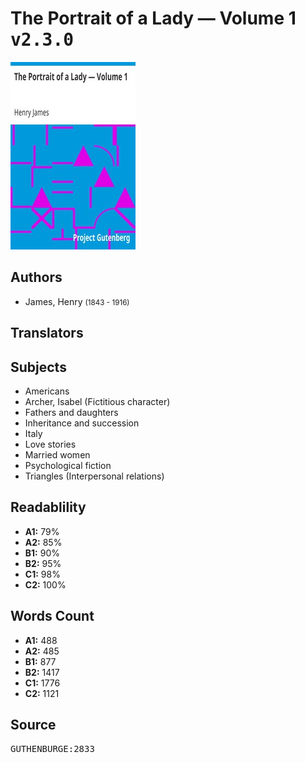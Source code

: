 # The Portrait of a Lady — Volume 1 <kbd>v2.3.0</kbd>

![](./cover.medium.jpg "")

## Authors


 - James, Henry <small>(1843 - 1916)</small>

## Translators



## Subjects


 - Americans
 - Archer, Isabel (Fictitious character)
 - Fathers and daughters
 - Inheritance and succession
 - Italy
 - Love stories
 - Married women
 - Psychological fiction
 - Triangles (Interpersonal relations)

## Readablility


 - **A1:** 79%
 - **A2:** 85%
 - **B1:** 90%
 - **B2:** 95%
 - **C1:** 98%
 - **C2:** 100%

## Words Count


 - **A1:** 488
 - **A2:** 485
 - **B1:** 877
 - **B2:** 1417
 - **C1:** 1776
 - **C2:** 1121

## Source


<kbd>GUTHENBURGE:2833</kbd>
